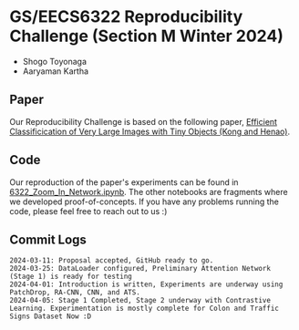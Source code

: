 # GS/EECS6322 Reproducibility Challenge (Section M Winter 2024)
- Shogo Toyonaga
- Aaryaman Kartha
## Paper 
Our Reproducibility Challenge is based on the following paper, [Efficient Classificication of Very Large Images with Tiny Objects (Kong and Henao)](https://openaccess.thecvf.com/content/CVPR2022/papers/Kong_Efficient_Classification_of_Very_Large_Images_With_Tiny_Objects_CVPR_2022_paper.pdf). 
## Code 
Our reproduction of the paper's experiments can be found in [6322_Zoom_In_Network.ipynb](https://github.com/stoyonaga/EECS6322/blob/main/Code/6322_Zoom_In_Network.ipynb). The other notebooks are fragments where we developed proof-of-concepts. If you have any problems running the code, please feel free to reach out to us :)
## Commit Logs
```
2024-03-11: Proposal accepted, GitHub ready to go.
2024-03-25: DataLoader configured, Preliminary Attention Network (Stage 1) is ready for testing
2024-04-01: Introduction is written, Experiments are underway using PatchDrop, RA-CNN, CNN, and ATS.
2024-04-05: Stage 1 Completed, Stage 2 underway with Contrastive Learning. Experimentation is mostly complete for Colon and Traffic Signs Dataset Now :D
```